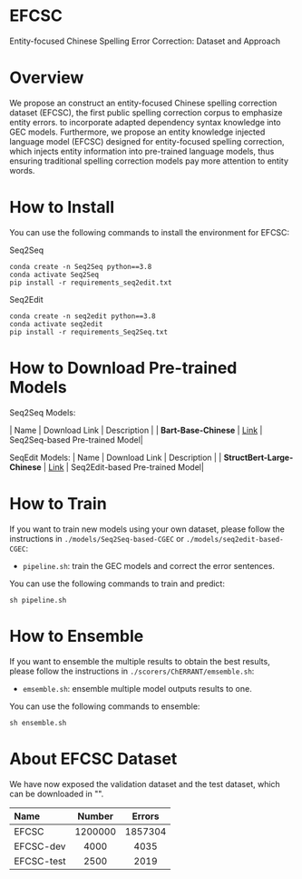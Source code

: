 
# EFCSC
Entity-focused Chinese Spelling Error Correction: Dataset and Approach


# Overview
We propose an construct an entity-focused Chinese spelling correction dataset (EFCSC), the first public spelling correction corpus to emphasize entity errors. to incorporate adapted dependency syntax knowledge into GEC models. Furthermore, we propose an entity knowledge injected language model (EFCSC) designed for entity-focused spelling correction, which injects entity information into pre-trained language models, thus ensuring traditional spelling correction models pay more attention to entity words.




# How to Install

You can use the following commands to install the environment for EFCSC:

Seq2Seq
```
conda create -n Seq2Seq python==3.8
conda activate Seq2Seq
pip install -r requirements_seq2edit.txt
```

Seq2Edit
```
conda create -n seq2edit python==3.8
conda activate seq2edit
pip install -r requirements_Seq2Seq.txt
```


# How to Download Pre-trained Models

Seq2Seq Models:

| Name | Download Link | Description |
| **Bart-Base-Chinese** | [Link](https://huggingface.co/fnlp/bart-base-chinese) | Seq2Seq-based Pre-trained Model|


SeqEdit Models:
| Name | Download Link | Description |
| **StructBert-Large-Chinese** | [Link](https://huggingface.co/junnyu/structbert-large-zh) | Seq2Edit-based Pre-trained Model|


# How to Train
If you want to train new models using your own dataset, please follow the instructions in `./models/Seq2Seq-based-CGEC` or `./models/seq2edit-based-CGEC`:

+ `pipeline.sh`: train the GEC models and correct the error sentences.

You can use the following commands to train and predict:

```
sh pipeline.sh
```

# How to Ensemble

If you want to ensemble the multiple results to obtain the best results, please follow the instructions in `./scorers/ChERRANT/emsemble.sh`:

+ `emsemble.sh`: ensemble multiple model outputs results to one.

You can use the following commands to ensemble:

```
sh ensemble.sh
```

# About EFCSC Dataset

We have now exposed the validation dataset and the test dataset, which can be downloaded in "".



| Name | Number | Errors | 
| :------- | :---------: | :---------: |
| EFCSC | 1200000 | 1857304 |
| EFCSC-dev | 4000 | 4035 | 
| EFCSC-test | 2500 | 2019 | 



